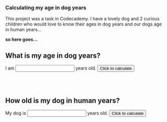 ### Calculating my age in dog years

This project was a task in Codecademy. 
I have a lovely dog and 2 curious children who would love to know their ages in dog years 
and our dogs age in human years...

**so here goes...**

## What is my age in dog years?

I am <input type="number" id="age" name="age"/> years old. 
<input type="button" onclick="ageInDogYears()" value="Click to calculate" />
<div id="theResponse"><BR/></div>

<BR/>

## How old is my dog in human years?

My dog is <input type="number" id="dogAge" name="dogAge"/> years old.
<input type="button" onclick="ageInHumanYears()" value="Click to calculate" />
<div id="theAnswer"><BR/></div>

<script>
  function ageInDogYears() {
    age = document.getElementById("age").value;
    console.log(age);
    let response = "";
    let earlyYears = 2;
    let smallDog = earlyYears * 10.5;
    let laterYears= age-2;
    let bigDog = laterYears * 4;
    let calculatedAge = smallDog + bigDog;
    if (typeOf age !== "number" || age === 0) {
        response = `Please enter an age`
        (age === 2) {
        reponse = `You are 2, that's 21 in dog years.`;
        }else if (age === 1) {
        response = `You are 1, that's 10.5 in dog years.`;
        }else {        
        response = `You are ${age}, that's ${calculatedAge} in dog years.`;
        }
    document.getElementById("theResponse").innerHTML = response;
};


  
function ageInHumanYears() {
    dogAge = document.getElementById("dogAge").value;
    console.log(dogAge);
    let answer = "";
    const childhood = 21;
    let olderYears = dogAge-2;
    let adulthood = olderYears * 4;
    if(dogAge <=2){
        let babyDog = dogAge * 10.5;
        answer = `Your dog is ${dogAge}, that is ${babyDog} in human Years.`;
    }else{
        let adjustedAge = childhood + adulthood;
        answer = `Your dog is ${dogAge}, that is ${adjustedAge} in human Years.`;
    };             
    document.getElementById("theAnswer").innerHTML = answer;
};

                   
</script>
